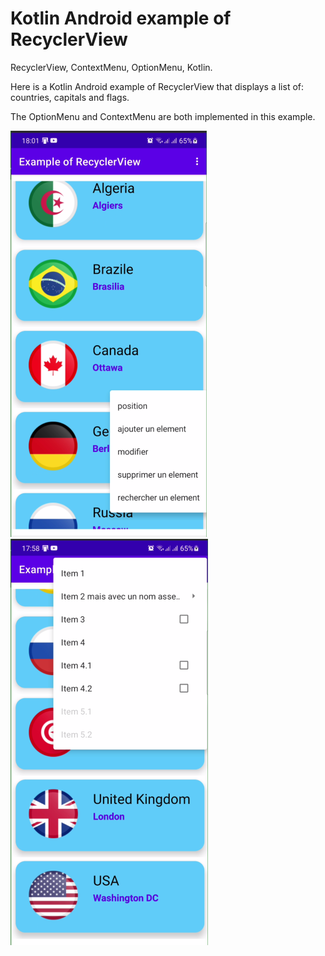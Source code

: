 #  Kotlin Android example of RecyclerView 
RecyclerView, ContextMenu, OptionMenu, Kotlin.


Here is a Kotlin Android example of RecyclerView that displays a list of: countries, capitals and flags.

The OptionMenu and ContextMenu are both implemented in this example.


![alt text](https://github.com/myyoucef/exa_RecyclerV_kt/blob/04d2bdd1a9c6b6a316c2c067b4b62d218cf1e102/Capture1.png?raw=true)
![alt text](https://github.com/myyoucef/exa_RecyclerV_kt/blob/04d2bdd1a9c6b6a316c2c067b4b62d218cf1e102/Capture2.png?raw=true)
